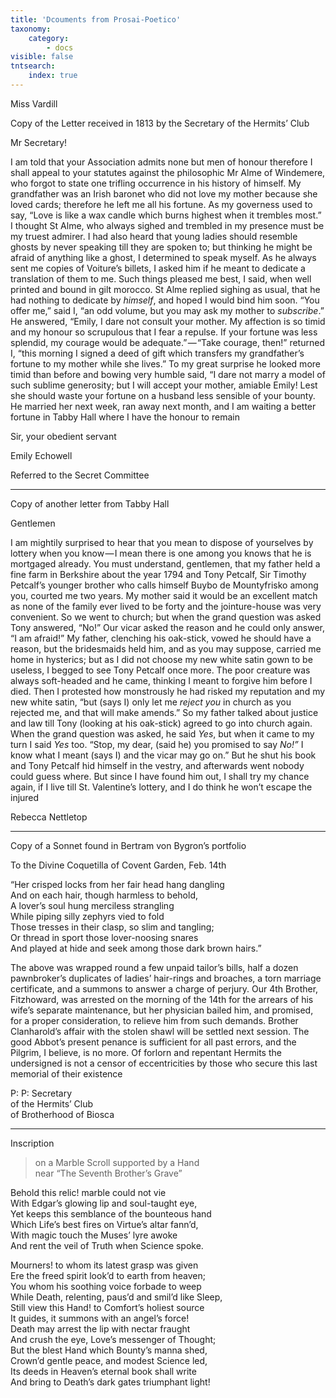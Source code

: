 ```yaml
---
title: 'Dcouments from Prosai-Poetico'
taxonomy:
    category:
        - docs
visible: false
tntsearch:
    index: true
---
```


<div class="author">Miss Vardill</div>
  
<span class="title">Copy of the Letter received in 1813 by the Secretary of the Hermits’ Club</span>  
  
Mr Secretary!  
  
I am told that your Association admits none but men of honour therefore I shall appeal to your statutes against the philosophic Mr Alme of Windemere, who forgot to state one trifling occurrence in his history of himself. My grandfather was an Irish baronet who did not love my mother because she loved cards; therefore he left me all his fortune. As my governess used to say, “Love is like a wax candle which burns highest when it trembles most.” I thought St Alme, who always sighed and trembled in my presence must be my truest admirer. I had also heard that young ladies should resemble ghosts by never speaking till they are spoken to; but thinking he might be afraid of anything like a ghost, I determined to speak myself. As he always sent me copies of Voiture’s billets, I asked him if he meant to dedicate a translation of them to me. Such things pleased me best, I said, when well printed and bound in gilt morocco. St Alme replied sighing as usual, that he had nothing to dedicate by *himself*, and hoped I would bind him soon. “You offer me,” said I, “an odd volume, but you may ask my mother to *subscribe*.” He answered, “Emily, I dare not consult your mother. My affection is so timid and my honour so scrupulous that I fear a repulse. If your fortune was less splendid, my courage would be adequate.” — “Take courage, then!” returned I, “this morning I signed a deed of gift which transfers my grandfather’s fortune to my mother while she lives.” To my great surprise he looked more timid than before and bowing very humble said, “I dare not marry a model of such sublime generosity; but I will accept your mother, amiable Emily! Lest she should waste your fortune on a husband less sensible of your bounty. He married her next week, ran away next month, and I am waiting a better fortune in Tabby Hall where I have the honour to remain  
  
Sir, your obedient servant    
  
Emily Echowell  
  
Referred to the Secret Committee  

---
  
<span class="title">Copy of another letter from Tabby Hall</span>  
  
Gentlemen  
  
I am mightily surprised to hear that you mean to dispose of yourselves by lottery when you know — I mean there is one among you knows that he is mortgaged already. You must understand, gentlemen, that my father held a fine farm in Berkshire about the year 1794 and Tony Petcalf, Sir Timothy Petcalf’s younger brother who calls himself Buybo de Mountyfrisko among you, courted me two years. My mother said it would be an excellent match as none of the family ever lived to be forty and the jointure-house was very convenient. So we went to church; but when the grand question was asked Tony answered, “No!” Our vicar asked the reason and he could only answer, “I am afraid!” My father, clenching his oak-stick, vowed he should have a reason, but the bridesmaids held him, and as you may suppose, carried me home in hysterics; but as I did not choose my new white satin gown to be useless, I begged to see Tony Petcalf once more. The poor creature was always soft-headed and he came, thinking I meant to forgive him before I died. Then I protested how monstrously he had risked my reputation and my new white satin, “but (says I) only let me *reject you* in church as you rejected me, and that will make amends.” So my father talked about justice and law till Tony (looking at his oak-stick) agreed to go into church again. When the grand question was asked, he said *Yes*, but when it came to my turn I said *Yes* too. “Stop, my dear, (said he) you promised to say *No!”* I know what I meant (says I) and the vicar may go on.” But he shut his book and Tony Petcalf hid himself in the vestry, and afterwards went nobody could guess where. But since I have found him out, I shall try my chance again, if I live till St. Valentine’s lottery, and I do think he won’t escape the injured    
  
Rebecca Nettletop  

---
  
<span class="title">Copy of a Sonnet found in Bertram von Bygron’s portfolio</span>  
  
To the Divine Coquetilla of Covent Garden, Feb. 14th  
  
“Her crisped locks from her fair head hang dangling    
And on each hair, though harmless to behold,    
A lover’s soul hung merciless strangling    
While piping silly zephyrs vied to fold    
Those tresses in their clasp, so slim and tangling;    
Or thread in sport those lover-noosing snares    
And played at hide and seek among those dark brown hairs.”  
  
The above was wrapped round a few unpaid tailor’s bills, half a dozen pawnbroker’s duplicates of ladies’ hair-rings and broaches, a torn marriage certificate, and a summons to answer a charge of perjury. Our 4th Brother, Fitzhoward, was arrested on the morning of the 14th for the arrears of his wife’s separate maintenance, but her physician bailed him, and promised, for a proper consideration, to relieve him from such demands. Brother Clanharold’s affair with the stolen shawl will be settled next session. The good Abbot’s present penance is sufficient for all past errors, and the Pilgrim, I believe, is no more. Of forlorn and repentant Hermits the undersigned is not a censor of eccentricities by those who secure this last memorial of their existence  
  
P: P: Secretary    
of the Hermits’ Club    
of Brotherhood of Biosca  

---
  
<span class="title">Inscription</span>   
  
> on a Marble Scroll supported by a Hand    
> near “The Seventh Brother’s Grave”  
  
Behold this relic! marble could not vie    
With Edgar’s glowing lip and soul-taught eye,    
Yet keeps this semblance of the bounteous hand    
Which Life’s best fires on Virtue’s altar fann’d,    
With magic touch the Muses’ lyre awoke    
And rent the veil of Truth when Science spoke.  
  
Mourners! to whom its latest grasp was given    
Ere the freed spirit look’d to earth from heaven;    
You whom his soothing voice forbade to weep    
While Death, relenting, paus’d and smil’d like Sleep,    
Still view this Hand! to Comfort’s holiest source    
It guides, it summons with an angel’s force!    
Death may arrest the lip with nectar fraught    
And crush the eye, Love’s messenger of Thought;    
But the blest Hand which Bounty’s manna shed,    
Crown’d gentle peace, and modest Science led,    
Its deeds in Heaven’s eternal book shall write    
And bring to Death’s dark gates triumphant light!  